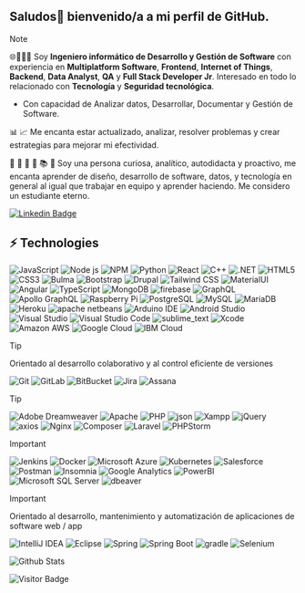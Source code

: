 ## Saludos👋 bienvenido/a a mi perfil de GitHub.

> [!NOTE]
> 
> 🌐👨🏻‍💻 Soy **Ingeniero informático de Desarrollo y Gestión de Software** con experiencia en **Multiplatform Software**, **Frontend**, **Internet of Things**, **Backend**, **Data Analyst**, **QA** y **Full Stack Developer Jr**. Interesado en todo lo relacionado con **Tecnología** y **Seguridad tecnológica**.
> - Con capacidad de Analizar datos, Desarrollar, Documentar y Gestión de Software.
> 
> 📊 📈
> Me encanta estar actualizado, analizar, resolver problemas y crear estrategias para mejorar mi efectividad.
> 
> 📰 📙 📔 📒 📚 📖
> Soy una persona curiosa, analítico, autodidacta y proactivo, me encanta aprender de diseño, desarrollo de software, datos, y tecnología en general al igual que trabajar en equipo y aprender haciendo. Me considero un estudiante eterno.

[![Linkedin Badge](https://img.shields.io/badge/-@handyfierro-blue?style=flat-square&logo=Linkedin&logoColor=white&link=https://www.linkedin.com/in/handyfierro/)](https://www.linkedin.com/in/handyfierro/)

<!--
**HandyF/HandyF** is a ✨ _special_ ✨ repository because its `README.md` (this file) appears on your GitHub profile.

Here are some ideas to get you started:

- 🔭 I’m currently working on ...
- 🌱 I’m currently learning ...
- 👯 I’m looking to collaborate on ...
- 🤔 I’m looking for help with ...
- 💬 Ask me about ...
- 📫 How to reach me: ...
- 😄 Pronouns: ...
- ⚡ Fun fact: ...
-->

## ⚡ Technologies

![JavaScript](https://img.shields.io/badge/JavaScript-323330?style=for-the-badge&logo=javascript&logoColor=F7DF1E)
![Node js](https://img.shields.io/badge/Node%20js-339933?style=for-the-badge&logo=nodedotjs&logoColor=white)
![NPM](https://img.shields.io/badge/npm-CB3837?style=for-the-badge&logo=npm&logoColor=white)
![Python](https://img.shields.io/badge/Python-FFD43B?style=for-the-badge&logo=python&logoColor=blue)
![React](https://img.shields.io/badge/React-20232A?style=for-the-badge&logo=react&logoColor=61DAFB)
![C++](https://img.shields.io/badge/C%2B%2B-00599C?style=for-the-badge&logo=c%2B%2B&logoColor=white)
![.NET](https://img.shields.io/badge/.NET-512BD4?style=for-the-badge&logo=dotnet&logoColor=white)
![HTML5](https://img.shields.io/badge/-HTML5-E34F26?style=flat-square&logo=html5&logoColor=white)
![CSS3](https://img.shields.io/badge/CSS3-1572B6?style=for-the-badge&logo=css3&logoColor=white)
![Bulma](https://img.shields.io/badge/Bulma-00D1B2?style=for-the-badge&logo=Bulma&logoColor=white)
![Bootstrap](https://img.shields.io/badge/Bootstrap-563D7C?style=for-the-badge&logo=bootstrap&logoColor=white)
![Drupal](https://img.shields.io/badge/Drupal-0678BE?style=for-the-badge&logo=drupal&logoColor=white)
![Tailwind CSS](https://img.shields.io/badge/Tailwind_CSS-38B2AC?style=for-the-badge&logo=tailwind-css&logoColor=white)
![MaterialUI](https://img.shields.io/badge/Material%20UI-007FFF?style=for-the-badge&logo=mui&logoColor=white)
![Angular](https://img.shields.io/badge/Angular-DD0031?style=for-the-badge&logo=angular&logoColor=white)
![TypeScript](https://img.shields.io/badge/TypeScript-007ACC?style=for-the-badge&logo=typescript&logoColor=white)
![MongoDB](https://img.shields.io/badge/MongoDB-4EA94B?style=for-the-badge&logo=mongodb&logoColor=white)
![firebase](https://img.shields.io/badge/firebase-ffca28?style=for-the-badge&logo=firebase&logoColor=black)
![GraphQL](https://img.shields.io/badge/GraphQl-E10098?style=for-the-badge&logo=graphql&logoColor=white)
![Apollo GraphQL](https://img.shields.io/badge/-Apollo%20GraphQL-311C87?style=flat-square&logo=apollo-graphql)
![Raspberry Pi](https://img.shields.io/badge/-Raspberry%20Pi-C51A4A?style=flat-square&logo=Raspberry-Pi)
![PostgreSQL](https://img.shields.io/badge/PostgreSQL-316192?style=for-the-badge&logo=postgresql&logoColor=white)
![MySQL](https://img.shields.io/badge/MySQL-005C84?style=for-the-badge&logo=mysql&logoColor=white)
![MariaDB](https://img.shields.io/badge/MariaDB-003545?style=for-the-badge&logo=mariadb&logoColor=white)
![Heroku](https://img.shields.io/badge/Heroku-430098?style=for-the-badge&logo=heroku&logoColor=white)
![apache netbeans](https://img.shields.io/badge/apache%20netbeans-1B6AC6?style=for-the-badge&logo=apache%20netbeans%20IDE&logoColor=white)
![Arduino IDE](https://img.shields.io/badge/Arduino_IDE-00979D?style=for-the-badge&logo=arduino&logoColor=white)
![Android Studio](https://img.shields.io/badge/Android_Studio-3DDC84?style=for-the-badge&logo=android-studio&logoColor=white)
![Visual Studio](https://img.shields.io/badge/Visual_Studio-5C2D91?style=for-the-badge&logo=visual%20studio&logoColor=white)
![Visual Studio Code](https://img.shields.io/badge/Visual_Studio_Code-0078D4?style=for-the-badge&logo=visual%20studio%20code&logoColor=white)
![sublime_text](https://img.shields.io/badge/sublime_text-%23575757.svg?&style=for-the-badge&logo=sublime-text&logoColor=important)
![Xcode](https://img.shields.io/badge/Xcode-007ACC?style=for-the-badge&logo=Xcode&logoColor=white)
![Amazon AWS](https://img.shields.io/badge/Amazon_AWS-FF9900?style=for-the-badge&logo=amazonaws&logoColor=white)
![Google Cloud](https://img.shields.io/badge/Google_Cloud-4285F4?style=for-the-badge&logo=google-cloud&logoColor=white)
![IBM Cloud](https://img.shields.io/badge/IBM%20Cloud-1261FE?style=for-the-badge&logo=IBM%20Cloud&logoColor=white)

> [!TIP]
> Orientado al desarrollo colaborativo y al control eficiente de versiones
> 
> ![Git](https://img.shields.io/badge/GIT-E44C30?style=for-the-badge&logo=git&logoColor=white)
> ![GitLab](https://img.shields.io/badge/-GitLab-FCA121?style=flat-square&logo=gitlab)
> ![BitBucket](https://img.shields.io/badge/Bitbucket-0747a6?style=for-the-badge&logo=bitbucket&logoColor=white)
> ![Jira](https://img.shields.io/badge/Jira-0052CC?style=for-the-badge&logo=Jira&logoColor=white)
> ![Assana](https://img.shields.io/badge/Asana-484848?style=for-the-badge&logo=Asana&logoColor=#ea7e5d)


> [!TIP]
> ![Adobe Dreamweaver](https://img.shields.io/badge/Adobe%20Dreamweaver-072401?style=for-the-badge&logo=Adobe%20Dreamweaver&logoColor=34F400)
> ![Apache](https://img.shields.io/badge/Apache-D22128?style=for-the-badge&logo=Apache&logoColor=white)
> ![PHP](https://img.shields.io/badge/PHP-777BB4?style=for-the-badge&logo=php&logoColor=white)
> ![json](https://img.shields.io/badge/json-5E5C5C?style=for-the-badge&logo=json&logoColor=white)
> ![Xampp](https://img.shields.io/badge/Xampp-F37623?style=for-the-badge&logo=xampp&logoColor=white)
> ![jQuery](https://img.shields.io/badge/jQuery-0769AD?style=for-the-badge&logo=jquery&logoColor=white)
> ![axios](https://img.shields.io/badge/axios-671ddf?&style=for-the-badge&logo=axios&logoColor=white)
> ![Nginx](https://img.shields.io/badge/Nginx-009639?style=for-the-badge&logo=nginx&logoColor=white)
> ![Composer](https://img.shields.io/badge/Composer-785612?style=for-the-badge&logo=Composer&logoColor=white)
> ![Laravel](https://img.shields.io/badge/Laravel-FF2D20?style=for-the-badge&logo=laravel&logoColor=white)
> ![PHPStorm](http://img.shields.io/badge/-PHPStorm-181717?style=for-the-badge&logo=phpstorm&logoColor=white)

> [!IMPORTANT]
> ![Jenkins](https://img.shields.io/badge/Jenkins-49728B?style=for-the-badge&logo=jenkins&logoColor=white)
> ![Docker](https://img.shields.io/badge/Docker-2CA5E0?style=for-the-badge&logo=docker&logoColor=white)
> ![Microsoft Azure](https://img.shields.io/badge/microsoft%20azure-0089D6?style=for-the-badge&logo=microsoft-azure&logoColor=white)
> ![Kubernetes](https://img.shields.io/badge/Kubernetes-3069DE?style=for-the-badge&logo=kubernetes&logoColor=white)
> ![Salesforce](https://img.shields.io/badge/Salesforce-00A1E0?style=for-the-badge&logo=Salesforce&logoColor=white)
> ![Postman](https://img.shields.io/badge/Postman-FF6C37?style=for-the-badge&logo=Postman&logoColor=white)
> ![Insomnia](https://img.shields.io/badge/Insomnia-5849be?style=for-the-badge&logo=Insomnia&logoColor=white)
> ![Google Analytics](https://img.shields.io/badge/Google%20Analytics-E37400?style=for-the-badge&logo=google%20analytics&logoColor=white)
> ![PowerBI](https://img.shields.io/badge/PowerBI-F2C811?style=for-the-badge&logo=Power%20BI&logoColor=white)
> ![Microsoft SQL Server](https://img.shields.io/badge/Microsoft_SQL_Server-CC2927?style=for-the-badge&logo=microsoft-sql-server&logoColor=white)
> ![dbeaver](https://img.shields.io/badge/dbeaver-382923?style=for-the-badge&logo=dbeaver&logoColor=white)


> [!IMPORTANT]
> Orientado al desarrollo, mantenimiento y automatización de aplicaciones de software web / app
>
> ![IntelliJ IDEA](https://img.shields.io/badge/IntelliJ_IDEA-000000.svg?style=for-the-badge&logo=intellij-idea&logoColor=white)
> ![Eclipse](https://img.shields.io/badge/Eclipse-2C2255?style=for-the-badge&logo=eclipse&logoColor=white)
> ![Spring](https://img.shields.io/badge/Spring-6DB33F?style=for-the-badge&logo=spring&logoColor=white)
> ![Spring Boot](https://img.shields.io/badge/Spring_Boot-6DB33F?style=for-the-badge&logo=spring-boot&logoColor=white)
> ![gradle](https://img.shields.io/badge/gradle-02303A?style=for-the-badge&logo=gradle&logoColor=white)
> ![Selenium](https://img.shields.io/badge/Selenium-43B02A?style=for-the-badge&logo=Selenium&logoColor=white)


![Github Stats](https://github-readme-stats.vercel.app/api?username=HandyF&count_private=true&show_icons=true&include_all_commits=true)

![Visitor Badge](https://visitor-badge.laobi.icu/badge?page_id=HandyF.HandyF)
